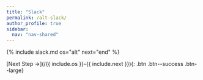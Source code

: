 ```yaml
---
title: "Slack"
permalink: /alt-slack/
author_profile: true
sidebar:
  nav: "nav-shared"
---
```


{% include slack.md os="alt" next="end" %}

[Next Step &rarr;](/{{ include.os }}-{{ include.next }}){: .btn .btn--success .btn--large}
